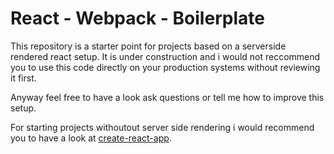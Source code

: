 # React - Webpack - Boilerplate

This repository is a starter point for projects based on a serverside rendered react setup.
It is under construction and i would not reccommend you to use this code directly on your production systems without reviewing it first.

Anyway feel free to have a look ask questions or tell me how to improve this setup.

For starting projects withoutout server side rendering i would recommend you to have a look at [create-react-app](https://github.com/facebook/create-react-app).

